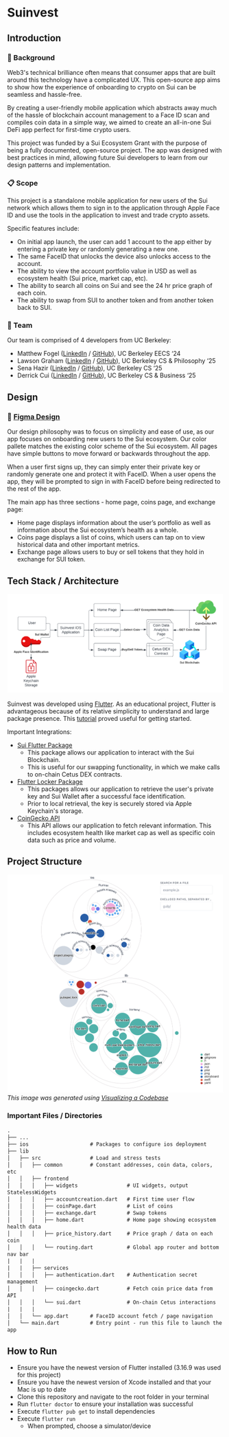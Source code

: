 # Suinvest

## Introduction

### 💭 Background

Web3's technical brilliance often means that consumer apps that are built around this technology have a complicated UX. This open-source app aims to show how the experience of onboarding to crypto on Sui can be seamless and hassle-free.

By creating a user-friendly mobile application which abstracts away much of the hassle of blockchain account management to a Face ID scan and compiles coin data in a simple way, we aimed to create an all-in-one Sui DeFi app perfect for first-time crypto users.

This project was funded by a Sui Ecosystem Grant with the purpose of being a fully documented, open-source project. The app was designed with best practices in mind, allowing future Sui developers to learn from our design patterns and implementation.

### 📋 Scope

This project is a standalone mobile application for new users of the Sui network which allows them to sign in to the application through Apple Face ID and use the tools in the application to invest and trade crypto assets.

Specific features include:
- On initial app launch, the user can add 1 account to the app either by entering a private key or randomly generating a new one.
- The same FaceID that unlocks the device also unlocks access to the account.
- The ability to view the account portfolio value in USD as well as ecosystem health (Sui price, market cap, etc).
- The ability to search all coins on Sui and see the 24 hr price graph of each coin.
- The ability to swap from SUI to another token and from another token back to SUI.

### 👤 Team

Our team is comprised of 4 developers from UC Berkeley:
- Matthew Fogel ([LinkedIn](https://www.linkedin.com/in/m-fogel/) / [GitHub](https://github.com/dev-matthew)), UC Berkeley EECS ‘24
- Lawson Graham ([LinkedIn](https://www.linkedin.com/in/lawsongraham/) / [GitHub](https://github.com/LawsonGraham)), UC Berkeley CS & Philosophy ‘25
- Sena Hazir ([LinkedIn](https://www.linkedin.com/in/senahazir/) / [GitHub](https://www.linkedin.com/in/senahazir/)), UC Berkeley CS ‘25
- Derrick Cui ([LinkedIn](https://www.linkedin.com/in/derrick-cui/) / [GitHub](https://github.com/zeebradoom)), UC Berkeley CS & Business ‘25


## Design

### 📍 [Figma Design](https://www.figma.com/file/rQTPA0y29JF3QvLzLWhdWK/sui-app-design?type=design&node-id=0%3A1&mode=design&t=XRQymPFUMHFeUWcY-1)

Our design philosophy was to focus on simplicity and ease of use, as our app focuses on onboarding new users to the Sui ecosystem. Our color pallete matches the existing color scheme of the Sui ecosystem. All pages have simple buttons to move forward or backwards throughout the app.

When a user first signs up, they can simply enter their private key or randomly generate one and protect it with FaceID. When a user opens the app, they will be prompted to sign in with FaceID before being redirected to the rest of the app.

The main app has three sections - home page, coins page, and exchange page:
- Home page displays information about the user’s portfolio as well as information about the Sui ecosystem’s health as a whole.
- Coins page displays a list of coins, which users can tap on to view historical data and other important metrics.
- Exchange page allows users to buy or sell tokens that they hold in exchange for SUI token.

## Tech Stack / Architecture

<img src="assets/images/Sui Technical Architecture.png"><br>

Suinvest was developed using [Flutter](https://flutter.dev/). As an educational project, Flutter is advantageous because of its relative simplicity to understand and large package presence. This [tutorial](https://codelabs.developers.google.com/codelabs/flutter-codelab-first#0) proved useful for getting started.

Important Integrations:
- [Sui Flutter Package](https://pub.dev/packages/sui)
  - This package allows our application to interact with the Sui Blockchain.
  - This is useful for our swapping functionality, in which we make calls to on-chain Cetus DEX contracts.
- [Flutter Locker Package](https://pub.dev/packages/flutter_locker)
  - This packages allows our application to retrieve the user's private key and Sui Wallet after a successful face identification.
  - Prior to local retrieval, the key is securely stored via Apple Keychain's storage.
- [CoinGecko API](https://www.coingecko.com/api/documentation)
  - This API allows our application to fetch relevant information. This includes ecosystem health like market cap as well as specific coin data such as price and volume.

## Project Structure

<img src="assets/images/Sui File Graph.png"><br>
*This image was generated using [Visualizing a Codebase](https://githubnext.com/projects/repo-visualization/#integrate-into-your-own-projects)*

### Important Files / Directories
```
.
├── ...
├── ios                    # Packages to configure ios deployment
├── lib
│   ├── src                # Load and stress tests
│   │   ├── common         # Constant addresses, coin data, colors, etc
│   │   ├── frontend
│   │   │   ├── widgets                # UI widgets, output StatelessWidgets
│   │   │   ├── accountcreation.dart   # First time user flow
│   │   │   ├── coinPage.dart          # List of coins
│   │   │   ├── exchange.dart          # Swap tokens
│   │   │   ├── home.dart              # Home page showing ecosystem health data
│   │   │   ├── price_history.dart     # Price graph / data on each coin
│   │   │   └── routing.dart           # Global app router and bottom nav bar
|   |   |
|   |   ├── services
│   │   │   ├── authentication.dart    # Authentication secret management
│   │   │   ├── coingecko.dart         # Fetch coin price data from API
│   │   │   └── sui.dart               # On-chain Cetus interactions
|   |   |
│   │   └── app.dart       # FaceID account fetch / page navigation
│   └── main.dart          # Entry point - run this file to launch the app
```

## How to Run

- Ensure you have the newest version of Flutter installed (3.16.9 was used for this project)
- Ensure you have the newest version of Xcode installed and that your Mac is up to date
- Clone this repository and navigate to the root folder in your terminal
- Run `flutter doctor` to ensure your installation was successful
- Execute `flutter pub get` to install dependencies
- Execute `flutter run`
    - When prompted, choose a simulator/device
